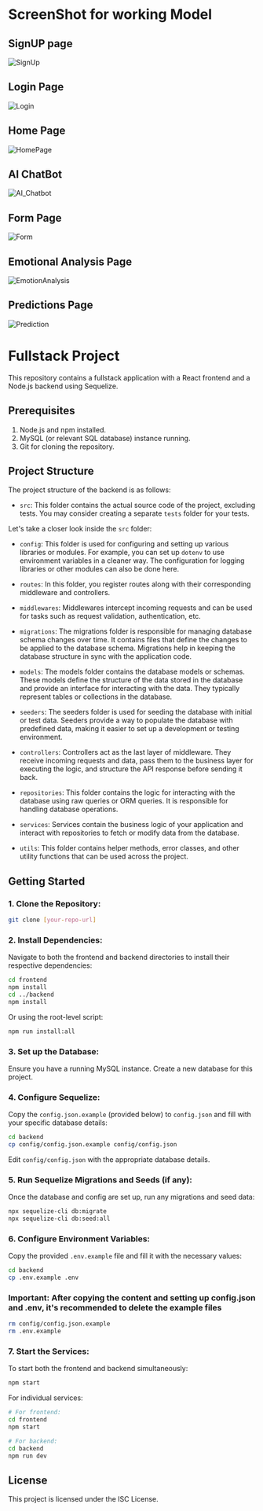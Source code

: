 # ScreenShot for working Model
## SignUP page
![SignUp](https://github.com/Python0p/Sih_Menta_Mental_Health_Detection/assets/64919408/46d80975-fc1a-40a9-a0a6-4109604c1327)

## Login Page
![Login](https://github.com/Python0p/Sih_Menta_Mental_Health_Detection/assets/64919408/acfb9bcd-0694-4c32-99ad-4ac92a098910)

## Home Page
![HomePage](https://github.com/Python0p/Sih_Menta_Mental_Health_Detection/assets/64919408/8311ff1a-cf5d-4bfc-9cd3-104eb86566b4)

## AI ChatBot
![AI_Chatbot](https://github.com/Python0p/Sih_Menta_Mental_Health_Detection/assets/64919408/533bcc6c-53b3-427f-89af-126617a2df0b)

## Form Page
![Form](https://github.com/Python0p/Sih_Menta_Mental_Health_Detection/assets/64919408/be164e74-b724-426d-85fd-f8fd405eabeb)

## Emotional Analysis Page
![EmotionAnalysis](https://github.com/Python0p/Sih_Menta_Mental_Health_Detection/assets/64919408/2aa7327a-6ebc-4f97-9319-0b3a3aa034eb)

## Predictions Page
![Prediction](https://github.com/Python0p/Sih_Menta_Mental_Health_Detection/assets/64919408/41d79b52-932d-4aee-8fb0-0e14dd807848)


# Fullstack Project

This repository contains a fullstack application with a React frontend and a Node.js backend using Sequelize.

## Prerequisites

1. Node.js and npm installed.
2. MySQL (or relevant SQL database) instance running.
3. Git for cloning the repository.

## Project Structure

The project structure of the backend is as follows:

- `src`: This folder contains the actual source code of the project, excluding tests. You may consider creating a separate `tests` folder for your tests.

Let's take a closer look inside the `src` folder:

- `config`: This folder is used for configuring and setting up various libraries or modules. For example, you can set up `dotenv` to use environment variables in a cleaner way. The configuration for logging libraries or other modules can also be done here.

- `routes`: In this folder, you register routes along with their corresponding middleware and controllers.

- `middlewares`: Middlewares intercept incoming requests and can be used for tasks such as request validation, authentication, etc.

- `migrations`: The migrations folder is responsible for managing database schema changes over time. It contains files that define the changes to be applied to the database schema. Migrations help in keeping the database structure in sync with the application code.

- `models`: The models folder contains the database models or schemas. These models define the structure of the data stored in the database and provide an interface for interacting with the data. They typically represent tables or collections in the database.

- `seeders`: The seeders folder is used for seeding the database with initial or test data. Seeders provide a way to populate the database with predefined data, making it easier to set up a development or testing environment.

- `controllers`: Controllers act as the last layer of middleware. They receive incoming requests and data, pass them to the business layer for executing the logic, and structure the API response before sending it back.

- `repositories`: This folder contains the logic for interacting with the database using raw queries or ORM queries. It is responsible for handling database operations.

- `services`: Services contain the business logic of your application and interact with repositories to fetch or modify data from the database.

- `utils`: This folder contains helper methods, error classes, and other utility functions that can be used across the project.

## Getting Started

### 1. Clone the Repository:

```bash
git clone [your-repo-url]
```

### 2. Install Dependencies:

Navigate to both the frontend and backend directories to install their respective dependencies:

```bash
cd frontend
npm install
cd ../backend
npm install
```

Or using the root-level script:

```bash
npm run install:all
```

### 3. Set up the Database:

Ensure you have a running MySQL instance. Create a new database for this project.

### 4. Configure Sequelize:

Copy the `config.json.example` (provided below) to `config.json` and fill with your specific database details:

```bash
cd backend
cp config/config.json.example config/config.json
```

Edit `config/config.json` with the appropriate database details.

### 5. Run Sequelize Migrations and Seeds (if any):

Once the database and config are set up, run any migrations and seed data:

```bash
npx sequelize-cli db:migrate
npx sequelize-cli db:seed:all
```

### 6. Configure Environment Variables:

Copy the provided `.env.example` file and fill it with the necessary values:

```bash
cd backend
cp .env.example .env
```

### Important: After copying the content and setting up config.json and .env, it's recommended to delete the example files
```bash
rm config/config.json.example
rm .env.example
```

### 7. Start the Services:

To start both the frontend and backend simultaneously:

```bash
npm start
```

For individual services:

```bash
# For frontend:
cd frontend
npm start

# For backend:
cd backend
npm run dev
```

## License

This project is licensed under the ISC License.
